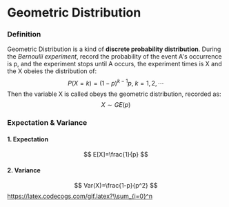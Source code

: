 # Geometric Distribution
### Definition

Geometric Distribution is a kind of **discrete probability distribution**. During the *Bernoulli experiment*, record the probability of the event A's occurrence is p, and the experiment stops until A occurs, the experiment times is X and the X obeies the distribution of:
$$
P(X=k)=(1-p)^{k-1}p,\
k=1,2,\cdots
$$
Then the variable X is called obeys the geometric distribution, recorded as:
$$
X\sim GE(p)
$$

### Expectation & Variance

#### 1. Expectation

$$
E[X]=\frac{1}{p}
$$

#### 2. Variance

$$
Var(X)=\frac{1-p}{p^2}
$$
https://latex.codecogs.com/gif.latex?\\sum_{i=0}^n
